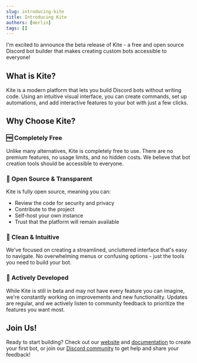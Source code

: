 ```yaml
---
slug: introducing-kite
title: Introducing Kite
authors: [merlin]
tags: []
---
```


I'm excited to announce the beta release of Kite - a free and open source Discord bot builder that makes creating custom bots accessible to everyone!

<!-- truncate -->

## What is Kite?

Kite is a modern platform that lets you build Discord bots without writing code. Using an intuitive visual interface, you can create commands, set up automations, and add interactive features to your bot with just a few clicks.

## Why Choose Kite?

### 🆓 Completely Free

Unlike many alternatives, Kite is completely free to use. There are no premium features, no usage limits, and no hidden costs. We believe that bot creation tools should be accessible to everyone.

### 📖 Open Source & Transparent

Kite is fully open source, meaning you can:

- Review the code for security and privacy
- Contribute to the project
- Self-host your own instance
- Trust that the platform will remain available

### 🎯 Clean & Intuitive

We've focused on creating a streamlined, uncluttered interface that's easy to navigate. No overwhelming menus or confusing options - just the tools you need to build your bot.

### 🚀 Actively Developed

While Kite is still in beta and may not have every feature you can imagine, we're constantly working on improvements and new functionality. Updates are regular, and we actively listen to community feedback to prioritize the features you want most.

## Join Us!

Ready to start building? Check out our [website](https://kite.onl) and [documentation](/) to create your first bot, or join our [Discord community](https://discord.gg/rNd9jWHnXh) to get help and share your feedback!
